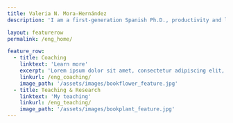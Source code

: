 ```yaml
---
title: Valeria N. Mora-Hernández
description: 'I am a first-generation Spanish Ph.D., productivity and life coach. In my work, I am committed to help people in developing the skills that will lead them to accomplish their goals without giving up their well-being.'

layout: featurerow
permalink: /eng_home/

feature_row:
  - title: Coaching
    linktext: 'Learn more'
    excerpt: 'Lorem ipsum dolor sit amet, consectetur adipiscing elit, sed do eiusmod tempor incididunt ut labore et dolore magna aliqua.' 
    linkurl: /eng_coaching/
    image_path: '/assets/images/bookflower_feature.jpg'
  - title: Teaching & Research
    linktext: 'My teaching'
    linkurl: /eng_teaching/
    image_path: '/assets/images/bookplant_feature.jpg'
---
```



